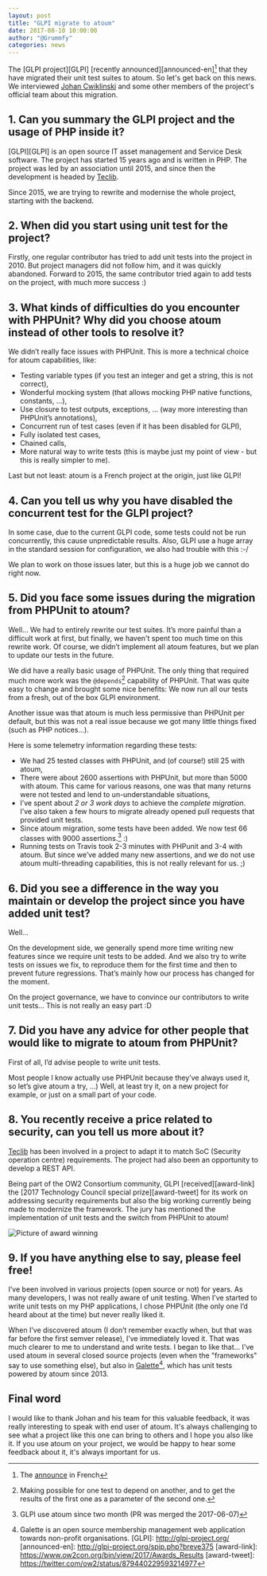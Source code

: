 ```yaml
---
layout: post
title: "GLPI migrate to atoum"
date: 2017-08-10 10:00:00
author: "@Grummfy"
categories: news
---
```


The [GLPI project][GLPI] [recently announced][announced-en][^1] that they have migrated their unit test suites to atoum. So let's get back on
this news. We interviewed [Johan Cwiklinski](https://github.com/trasher) and some other members of the project's official team about this migration.

## 1. Can you summary the GLPI project and the usage of PHP inside it?

[GLPI][GLPI] is an open source IT asset management and Service Desk software. The project has started 15 years ago and is written in PHP.
The project was led by an association until 2015, and since then the development is headed by [Teclib](www.teclib.com).

Since 2015, we are trying to rewrite and modernise the whole project, starting with the backend.

## 2. When did you start using unit test for the project?

Firstly, one regular contributor has tried to add unit tests into the project in 2010. But project managers did not follow him, and it was quickly abandoned.
Forward to 2015, the same contributor tried again to add tests on the project, with much more success :)

## 3. What kinds of difficulties do you encounter with PHPUnit? Why did you choose atoum instead of other tools to resolve it?

We didn’t really face issues with PHPUnit. This is more a technical choice for atoum capabilities, like:

* Testing variable types (if you test an integer and get a string, this is not correct),
* Wonderful mocking system (that allows mocking PHP native functions, constants, …),
* Use closure to test outputs, exceptions, … (way more interesting than PHPUnit’s annotations),
* Concurrent run of test cases (even if it has been disabled for GLPI),
* Fully isolated test cases,
* Chained calls,
* More natural way to write tests (this is maybe just my point of view - but this is really simpler to me).

Last but not least: atoum is a French project at the origin, just like GLPI!

## 4. Can you tell us why you have disabled the concurrent test for the GLPI project?

In some case, due to the current GLPI code, some tests could not be run concurrently, this cause unpredictable results. Also, GLPI use a huge 
array in the standard session for configuration, we also had trouble with this :-/

We plan to work on those issues later, but this is a huge job we cannot do right now.

## 5. Did you face some issues during the migration from PHPUnit to atoum?

Well… We had to entirely rewrite our test suites. It’s more painful than a difficult work at first, but finally, we haven't spent too much time on this rewrite work.
Of course, we didn’t implement all atoum features, but we plan to update our tests in the future.

We did have a really basic usage of PHPUnit. The only thing that required much more work was the `@depends`[^2] capability of PHPUnit.
That was quite easy to change and brought some nice benefits: We now run all our tests from a fresh, out of the box GLPI environment.

Another issue was that atoum is much less permissive than PHPUnit per default, but this was not a real issue because we got many little things fixed (such as PHP notices…).

Here is some telemetry information regarding these tests:
* We had 25 tested classes with PHPUnit, and (of course!) still 25 with atoum,
* There were about 2600 assertions with PHPUnit, but more than 5000 with atoum. This came for various reasons, one was that many returns were not tested and lend to un-understandable situations,
* I’ve spent about *2 or 3 work days* to achieve the *complete migration*. I’ve also taken a few hours to migrate already opened pull requests that provided unit tests.
* Since atoum migration, some tests have been added. We now test 66 classes with 9000 assertions.[^3] :)
* Running tests on Travis took 2-3 minutes with PHPunit and 3-4 with atoum. But since we’ve added many new assertions, and we do not use atoum multi-threading capabilities, this is not really relevant for us. ;)
    
## 6. Did you see a difference in the way you maintain or develop the project since you have added unit test?

Well…

On the development side, we generally spend more time writing new features since we require unit tests to be added. And we also try to write
tests on issues we fix, to reproduce them for the first time and then to prevent future regressions. That’s mainly how our process has changed for 
the moment.

On the project governance, we have to convince our contributors to write unit tests… This is not really an easy part :D

## 7. Did you have any advice for other people that would like to migrate to atoum from PHPUnit?

First of all, I’d advise people to write unit tests.

Most people I know actually use PHPUnit because they’ve always used it, so let’s give atoum a try, …) Well, at least try it, on a new project for example,
or just on a small part of your code.

## 8. You recently receive a price related to security, can you tell us more about it?

[Teclib](www.teclib.com) has been involved in a project to adapt it to match SoC (Security operation centre) requirements. The project had also been an opportunity to develop a REST API.

Being part of the OW2 Consortium community, GLPI [received][award-link] the [2017 Technology Council special prize][award-tweet] for its work on addressing security requirements but 
also the big working currently being made to modernize the framework. The jury has mentioned the implementation of unit tests and the switch from PHPUnit to atoum!

![Picture of award winning](https://pbs.twimg.com/media/DDRlUoSXgAAXBIp.jpg "Award winning")

## 9. If you have anything else to say, please feel free!

I’ve been involved in various projects (open source or not) for years. As many developers, I was not really aware of unit testing.
When I’ve started to write unit tests on my PHP applications, I chose PHPUnit (the only one I’d heard about at the time) but never really liked it.

When I’ve discovered atoum (I don’t remember exactly when, but that was far before the first semver release), I’ve immediately loved it. That was much
clearer to me to understand and write tests. I began to like that…
I’ve used atoum in several closed source projects (even when the "frameworks" say to use something else), but also in [Galette](http://galette.eu)[^4],
which has unit tests powered by atoum since 2013.



## Final word
I would like to thank Johan and his team for this valuable feedback, it was really interesting to speak with end user of atoum. It's always challenging to see what a project
like this one can bring to others and I hope you also like it. If you use atoum on your project, we would be happy to hear some feedback about it, it's always important for us.


[^1]: The [announce](http://glpi-project.org/spip.php?breve374) in French
[^2]: Making possible for one test to depend on another, and to get the results of the first one as a parameter of the second one.
[^3]: GLPI use atoum since two month (PR was merged the 2017-06-07)
[^4]: Galette is an open source membership management web application towards non-profit organisations.
[GLPI]: http://glpi-project.org/
[announced-en]: http://glpi-project.org/spip.php?breve375
[award-link]: https://www.ow2con.org/bin/view/2017/Awards_Results
[award-tweet]: https://twitter.com/ow2/status/879440229593214977
